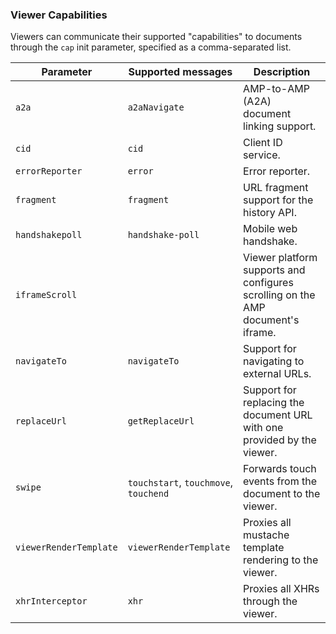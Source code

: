<!---
Copyright 2018 The AMP HTML Authors. All Rights Reserved.

Licensed under the Apache License, Version 2.0 (the "License");
you may not use this file except in compliance with the License.
You may obtain a copy of the License at

      http://www.apache.org/licenses/LICENSE-2.0

Unless required by applicable law or agreed to in writing, software
distributed under the License is distributed on an "AS-IS" BASIS,
WITHOUT WARRANTIES OR CONDITIONS OF ANY KIND, either express or implied.
See the License for the specific language governing permissions and
limitations under the License.
-->

### Viewer Capabilities

Viewers can communicate their supported "capabilities" to documents through the
`cap` init parameter, specified as a comma-separated list.

| Parameter              | Supported messages                    | Description                                                                     |
| ---------------------- | ------------------------------------- | ------------------------------------------------------------------------------- |
| `a2a`                  | `a2aNavigate`                         | AMP-to-AMP (A2A) document linking support.                                      |
| `cid`                  | `cid`                                 | Client ID service.                                                              |
| `errorReporter`        | `error`                               | Error reporter.                                                                 |
| `fragment`             | `fragment`                            | URL fragment support for the history API.                                       |
| `handshakepoll`        | `handshake-poll`                      | Mobile web handshake.                                                           |
| `iframeScroll`         |                                       | Viewer platform supports and configures scrolling on the AMP document's iframe. |
| `navigateTo`           | `navigateTo`                          | Support for navigating to external URLs.                                        |
| `replaceUrl`           | `getReplaceUrl`                       | Support for replacing the document URL with one provided by the viewer.         |
| `swipe`                | `touchstart`, `touchmove`, `touchend` | Forwards touch events from the document to the viewer.                          |
| `viewerRenderTemplate` | `viewerRenderTemplate`                | Proxies all mustache template rendering to the viewer.                          |
| `xhrInterceptor`       | `xhr`                                 | Proxies all XHRs through the viewer.                                            |

